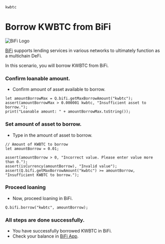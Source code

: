 ```meta-Currency
kwbtc
```

# Borrow KWBTC from BiFi

![BiFi Logo](https://s3.ap-northeast-2.amazonaws.com/thebifrost.io/home/bifi/bifi_logo.svg)

[BiFi](https://bifi.finance/) supports lending services in various networks to ultimately function as a multichain DeFi.

In this scenario, you will borrow KWBTC from BiFi.

### Confirm loanable amount.

- Confirm amount of asset available to borrow.

```output-Dynamic
let amountBorrowMax = Q.bifi.getMaxBorrowAmount("kwbtc");
assert(amountBorrowMax > 0.000001 kwbtc, "Insufficient asset to borrow.");
print("Loanable amount: " + amountBorrowMax.toString());
```

### Set amount of asset to borrow.

- Type in the amount of asset to borrow.

```input KWBTC
// Amount of KWBTC to borrow
let amountBorrow = 0.01;
```

```input-Verify
assert(amountBorrow > 0, "Incorrect value. Please enter value more than 0.");
assert(isCurrency(amountBorrow), "Invalid value");
assert(Q.bifi.getMaxBorrowAmount("kwbtc") >= amountBorrow, "Insufficient KWBTC to borrow.");
```

### Proceed loaning

- Now, proceed loaning in BiFi.

```taster
Q.bifi.borrow("kwbtc", amountBorrow);
```

### All steps are done successfully.

- You have successfully borrowed KWBTC in BiFi.
- Check your balance in [BiFi App](https://app.bifi.finance/).
